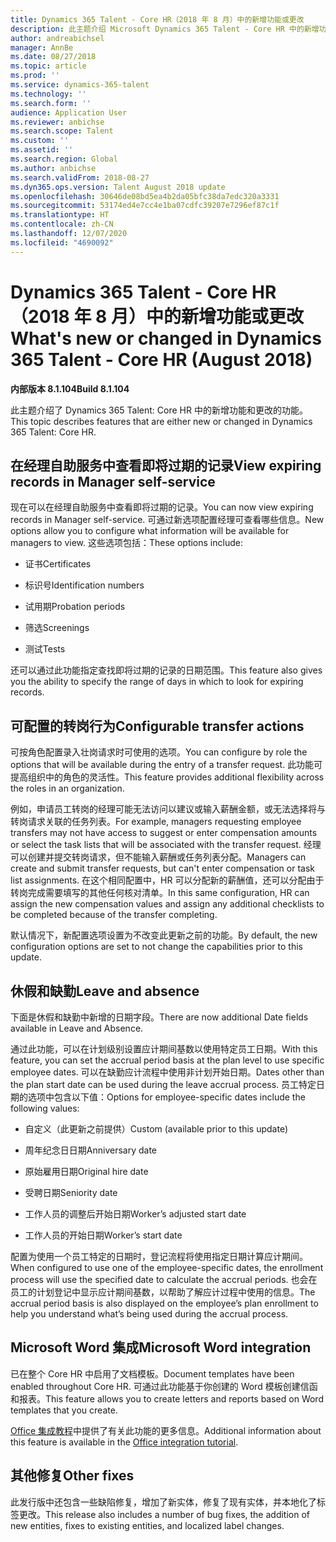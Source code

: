 ```yaml
---
title: Dynamics 365 Talent - Core HR（2018 年 8 月）中的新增功能或更改
description: 此主题介绍 Microsoft Dynamics 365 Talent - Core HR 中的新增功能或更改的功能。
author: andreabichsel
manager: AnnBe
ms.date: 08/27/2018
ms.topic: article
ms.prod: ''
ms.service: dynamics-365-talent
ms.technology: ''
ms.search.form: ''
audience: Application User
ms.reviewer: anbichse
ms.search.scope: Talent
ms.custom: ''
ms.assetid: ''
ms.search.region: Global
ms.author: anbichse
ms.search.validFrom: 2018-08-27
ms.dyn365.ops.version: Talent August 2018 update
ms.openlocfilehash: 30646de08bd5ea4b2da05bfc38da7edc320a3331
ms.sourcegitcommit: 53174ed4e7cc4e1ba07cdfc39207e7296ef87c1f
ms.translationtype: HT
ms.contentlocale: zh-CN
ms.lasthandoff: 12/07/2020
ms.locfileid: "4690092"
---
```

# <a name="whats-new-or-changed-in-dynamics-365-talent---core-hr-august-2018"></a><span data-ttu-id="4a4fd-103">Dynamics 365 Talent - Core HR（2018 年 8 月）中的新增功能或更改</span><span class="sxs-lookup"><span data-stu-id="4a4fd-103">What's new or changed in Dynamics 365 Talent - Core HR (August 2018)</span></span>

<span data-ttu-id="4a4fd-104">**内部版本 8.1.104**</span><span class="sxs-lookup"><span data-stu-id="4a4fd-104">**Build 8.1.104**</span></span>

<span data-ttu-id="4a4fd-105">此主题介绍了 Dynamics 365 Talent: Core HR 中的新增功能和更改的功能。</span><span class="sxs-lookup"><span data-stu-id="4a4fd-105">This topic describes features that are either new or changed in Dynamics 365 Talent: Core HR.</span></span>

## <a name="view-expiring-records-in-manager-self-service"></a><span data-ttu-id="4a4fd-106">在经理自助服务中查看即将过期的记录</span><span class="sxs-lookup"><span data-stu-id="4a4fd-106">View expiring records in Manager self-service</span></span>

<span data-ttu-id="4a4fd-107">现在可以在经理自助服务中查看即将过期的记录。</span><span class="sxs-lookup"><span data-stu-id="4a4fd-107">You can now view expiring records in Manager self-service.</span></span> <span data-ttu-id="4a4fd-108">可通过新选项配置经理可查看哪些信息。</span><span class="sxs-lookup"><span data-stu-id="4a4fd-108">New options allow you to configure what information will be available for managers to view.</span></span> <span data-ttu-id="4a4fd-109">这些选项包括：</span><span class="sxs-lookup"><span data-stu-id="4a4fd-109">These options include:</span></span>

-   <span data-ttu-id="4a4fd-110">证书</span><span class="sxs-lookup"><span data-stu-id="4a4fd-110">Certificates</span></span>

-   <span data-ttu-id="4a4fd-111">标识号</span><span class="sxs-lookup"><span data-stu-id="4a4fd-111">Identification numbers</span></span>

-   <span data-ttu-id="4a4fd-112">试用期</span><span class="sxs-lookup"><span data-stu-id="4a4fd-112">Probation periods</span></span>

-   <span data-ttu-id="4a4fd-113">筛选</span><span class="sxs-lookup"><span data-stu-id="4a4fd-113">Screenings</span></span>

-   <span data-ttu-id="4a4fd-114">测试</span><span class="sxs-lookup"><span data-stu-id="4a4fd-114">Tests</span></span>

<span data-ttu-id="4a4fd-115">还可以通过此功能指定查找即将过期的记录的日期范围。</span><span class="sxs-lookup"><span data-stu-id="4a4fd-115">This feature also gives you the ability to specify the range of days in which to look for expiring records.</span></span>

## <a name="configurable-transfer-actions"></a><span data-ttu-id="4a4fd-116">可配置的转岗行为</span><span class="sxs-lookup"><span data-stu-id="4a4fd-116">Configurable transfer actions</span></span>

<span data-ttu-id="4a4fd-117">可按角色配置录入壮岗请求时可使用的选项。</span><span class="sxs-lookup"><span data-stu-id="4a4fd-117">You can configure by role the options that will be available during the entry of a transfer request.</span></span> <span data-ttu-id="4a4fd-118">此功能可提高组织中的角色的灵活性。</span><span class="sxs-lookup"><span data-stu-id="4a4fd-118">This feature provides additional flexibility across the roles in an organization.</span></span>

<span data-ttu-id="4a4fd-119">例如，申请员工转岗的经理可能无法访问以建议或输入薪酬金额，或无法选择将与转岗请求关联的任务列表。</span><span class="sxs-lookup"><span data-stu-id="4a4fd-119">For example, managers requesting employee transfers may not have access to suggest or enter compensation amounts or select the task lists that will be associated with the transfer request.</span></span> <span data-ttu-id="4a4fd-120">经理可以创建并提交转岗请求，但不能输入薪酬或任务列表分配。</span><span class="sxs-lookup"><span data-stu-id="4a4fd-120">Managers can create and submit transfer requests, but can't enter compensation or task list assignments.</span></span> <span data-ttu-id="4a4fd-121">在这个相同配置中，HR 可以分配新的薪酬值，还可以分配由于转岗完成需要填写的其他任何核对清单。</span><span class="sxs-lookup"><span data-stu-id="4a4fd-121">In this same configuration, HR can assign the new compensation values and assign any additional checklists to be completed because of the transfer completing.</span></span>

<span data-ttu-id="4a4fd-122">默认情况下，新配置选项设置为不改变此更新之前的功能。</span><span class="sxs-lookup"><span data-stu-id="4a4fd-122">By default, the new configuration options are set to not change the capabilities prior to this update.</span></span>

## <a name="leave-and-absence"></a><span data-ttu-id="4a4fd-123">休假和缺勤</span><span class="sxs-lookup"><span data-stu-id="4a4fd-123">Leave and absence</span></span>

<span data-ttu-id="4a4fd-124">下面是休假和缺勤中新增的日期字段。</span><span class="sxs-lookup"><span data-stu-id="4a4fd-124">There are now additional Date fields available in Leave and Absence.</span></span>

<span data-ttu-id="4a4fd-125">通过此功能，可以在计划级别设置应计期间基数以使用特定员工日期。</span><span class="sxs-lookup"><span data-stu-id="4a4fd-125">With this feature, you can set the accrual period basis at the plan level to use specific employee dates.</span></span> <span data-ttu-id="4a4fd-126">可以在缺勤应计流程中使用非计划开始日期。</span><span class="sxs-lookup"><span data-stu-id="4a4fd-126">Dates other than the plan start date can be used during the leave accrual process.</span></span> <span data-ttu-id="4a4fd-127">员工特定日期的选项中包含以下值：</span><span class="sxs-lookup"><span data-stu-id="4a4fd-127">Options for employee-specific dates include the following values:</span></span>

-   <span data-ttu-id="4a4fd-128">自定义（此更新之前提供）</span><span class="sxs-lookup"><span data-stu-id="4a4fd-128">Custom (available prior to this update)</span></span>

-   <span data-ttu-id="4a4fd-129">周年纪念日日期</span><span class="sxs-lookup"><span data-stu-id="4a4fd-129">Anniversary date</span></span>

-   <span data-ttu-id="4a4fd-130">原始雇用日期</span><span class="sxs-lookup"><span data-stu-id="4a4fd-130">Original hire date</span></span>

-   <span data-ttu-id="4a4fd-131">受聘日期</span><span class="sxs-lookup"><span data-stu-id="4a4fd-131">Seniority date</span></span>

-   <span data-ttu-id="4a4fd-132">工作人员的调整后开始日期</span><span class="sxs-lookup"><span data-stu-id="4a4fd-132">Worker’s adjusted start date</span></span>

-   <span data-ttu-id="4a4fd-133">工作人员的开始日期</span><span class="sxs-lookup"><span data-stu-id="4a4fd-133">Worker’s start date</span></span>

<span data-ttu-id="4a4fd-134">配置为使用一个员工特定的日期时，登记流程将使用指定日期计算应计期间。</span><span class="sxs-lookup"><span data-stu-id="4a4fd-134">When configured to use one of the employee-specific dates, the enrollment process will use the specified date to calculate the accrual periods.</span></span> <span data-ttu-id="4a4fd-135">也会在员工的计划登记中显示应计期间基数，以帮助了解应计过程中使用的信息。</span><span class="sxs-lookup"><span data-stu-id="4a4fd-135">The accrual period basis is also displayed on the employee’s plan enrollment to help you understand what’s being used during the accrual process.</span></span>

## <a name="microsoft-word-integration"></a><span data-ttu-id="4a4fd-136">Microsoft Word 集成</span><span class="sxs-lookup"><span data-stu-id="4a4fd-136">Microsoft Word integration</span></span>

<span data-ttu-id="4a4fd-137">已在整个 Core HR 中启用了文档模板。</span><span class="sxs-lookup"><span data-stu-id="4a4fd-137">Document templates have been enabled throughout Core HR.</span></span> <span data-ttu-id="4a4fd-138">可通过此功能基于你创建的 Word 模板创建信函和报表。</span><span class="sxs-lookup"><span data-stu-id="4a4fd-138">This feature allows you to create letters and reports based on Word templates that you create.</span></span>

<span data-ttu-id="4a4fd-139">[Office 集成教程](https://docs.microsoft.com/dynamics365/unified-operations/dev-itpro/office-integration/office-integration-tutorial?toc=/dynamics365/unified-operations/talent/toc.json)中提供了有关此功能的更多信息。</span><span class="sxs-lookup"><span data-stu-id="4a4fd-139">Additional information about this feature is available in the [Office integration tutorial](https://docs.microsoft.com/dynamics365/unified-operations/dev-itpro/office-integration/office-integration-tutorial?toc=/dynamics365/unified-operations/talent/toc.json).</span></span>


## <a name="other-fixes"></a><span data-ttu-id="4a4fd-140">其他修复</span><span class="sxs-lookup"><span data-stu-id="4a4fd-140">Other fixes</span></span>

<span data-ttu-id="4a4fd-141">此发行版中还包含一些缺陷修复，增加了新实体，修复了现有实体，并本地化了标签更改。</span><span class="sxs-lookup"><span data-stu-id="4a4fd-141">This release also includes a number of bug fixes, the addition of new entities, fixes to existing entities, and localized label changes.</span></span>
